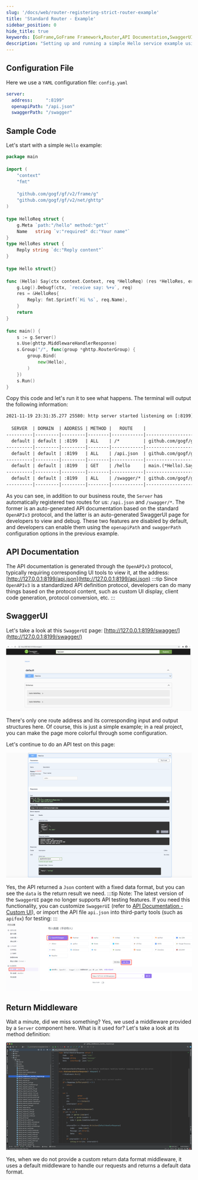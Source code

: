 ```yaml
---
slug: '/docs/web/router-registering-strict-router-example'
title: 'Standard Router - Example'
sidebar_position: 0
hide_title: true
keywords: [GoFrame,GoFrame Framework,Router,API Documentation,SwaggerUI,OpenAPIv3,Middleware,Web Framework,API Testing,Go Language]
description: "Setting up and running a simple Hello service example using the GoFrame framework, highlighting the use of configuration files, route definitions, and automatic generation of SwaggerUI pages. Additionally, it explores issues such as generating API documentation, handling return middleware, and how to define standardized API paths, providing developers with a convenient method to generate and test APIs."
---
```


## Configuration File

Here we use a `YAML` configuration file: `config.yaml`

```yaml
server:
  address:     ":8199"
  openapiPath: "/api.json"
  swaggerPath: "/swagger"
```

## Sample Code

Let's start with a simple `Hello` example:

```go
package main

import (
    "context"
    "fmt"

    "github.com/gogf/gf/v2/frame/g"
    "github.com/gogf/gf/v2/net/ghttp"
)

type HelloReq struct {
    g.Meta `path:"/hello" method:"get"`
    Name   string `v:"required" dc:"Your name"`
}
type HelloRes struct {
    Reply string `dc:"Reply content"`
}

type Hello struct{}

func (Hello) Say(ctx context.Context, req *HelloReq) (res *HelloRes, err error) {
    g.Log().Debugf(ctx, `receive say: %+v`, req)
    res = &HelloRes{
        Reply: fmt.Sprintf(`Hi %s`, req.Name),
    }
    return
}

func main() {
    s := g.Server()
    s.Use(ghttp.MiddlewareHandlerResponse)
    s.Group("/", func(group *ghttp.RouterGroup) {
        group.Bind(
            new(Hello),
        )
    })
    s.Run()
}
```

Copy this code and let's run it to see what happens. The terminal will output the following information:

```html
2021-11-19 23:31:35.277 25580: http server started listening on [:8199]

  SERVER  | DOMAIN  | ADDRESS | METHOD |   ROUTE    |                          HANDLER                          |    MIDDLEWARE
----------|---------|---------|--------|------------|-----------------------------------------------------------|--------------------
  default | default | :8199   | ALL    | /*         | github.com/gogf/gf/v2/net/ghttp.MiddlewareHandlerResponse | GLOBAL MIDDLEWARE
----------|---------|---------|--------|------------|-----------------------------------------------------------|--------------------
  default | default | :8199   | ALL    | /api.json  | github.com/gogf/gf/v2/net/ghttp.(*Server).openapiSpec-fm  |
----------|---------|---------|--------|------------|-----------------------------------------------------------|--------------------
  default | default | :8199   | GET    | /hello     | main.(*Hello).Say                                         |
----------|---------|---------|--------|------------|-----------------------------------------------------------|--------------------
  default | default | :8199   | ALL    | /swagger/* | github.com/gogf/gf/v2/net/ghttp.(*Server).swaggerUI-fm    | HOOK_BEFORE_SERVE
----------|---------|---------|--------|------------|-----------------------------------------------------------|--------------------
```

As you can see, in addition to our business route, the `Server` has automatically registered two routes for us: `/api.json` and `/swagger/*`. The former is an auto-generated API documentation based on the standard `OpenAPIv3` protocol, and the latter is an auto-generated SwaggerUI page for developers to view and debug. These two features are disabled by default, and developers can enable them using the `openapiPath` and `swaggerPath` configuration options in the previous example.

## API Documentation

The API documentation is generated through the `OpenAPIv3` protocol, typically requiring corresponding UI tools to view it, at the address: [http://127.0.0.1:8199/api.json](http://127.0.0.1:8199/api.json)
:::tip
Since `OpenAPIv3` is a standardized API definition protocol, developers can do many things based on the protocol content, such as custom UI display, client code generation, protocol conversion, etc.
:::

## SwaggerUI

Let's take a look at this `SwaggerUI` page: [http://127.0.0.1:8199/swagger/](http://127.0.0.1:8199/swagger/)

![](/markdown/f6deafda84d2d6c88d147f9b4869876f.png)

There's only one route address and its corresponding input and output structures here. Of course, this is just a simple example; in a real project, you can make the page more colorful through some configuration.

Let's continue to do an API test on this page:

![](/markdown/9c5c2e6539f653a9f8774916521bd009.png)

Yes, the API returned a `Json` content with a fixed data format, but you can see the `data` is the return result we need.
:::tip
Note: The latest version of the `SwaggerUI` page no longer supports API testing features. If you need this functionality, you can customize `SwaggerUI` (refer to [API Documentation - Custom UI](../../../接口文档/接口文档-自定义UI.md)), or import the API file `api.json` into third-party tools (such as `apifox`) for testing:
:::
![](/markdown/fe95116df6dfa97448b5a9bcacde87ca.png)

## Return Middleware

Wait a minute, did we miss something? Yes, we used a middleware provided by a `Server` component here. What is it used for? Let's take a look at its method definition:

![](/markdown/c3600fa69faf060cb5c4839e2966ab6c.png)

Yes, when we do not provide a custom return data format middleware, it uses a default middleware to handle our requests and returns a default data format.
